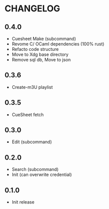 # CHANGELOG

## 0.4.0
- Cuesheet Make (subcommand)
- Revome C/ OCaml dependencies (100% rust)
- Refacto code structure
- Move to Xdg base directory
- Remove sql db, Move to json

## 0.3.6
- Create-m3U playlist

## 0.3.5
- CueSheet fetch

## 0.3.0
- Edit (subcommand)


## 0.2.0
- Search (subcommand)
- Init (can overwrite credential)

## 0.1.0
- Init release